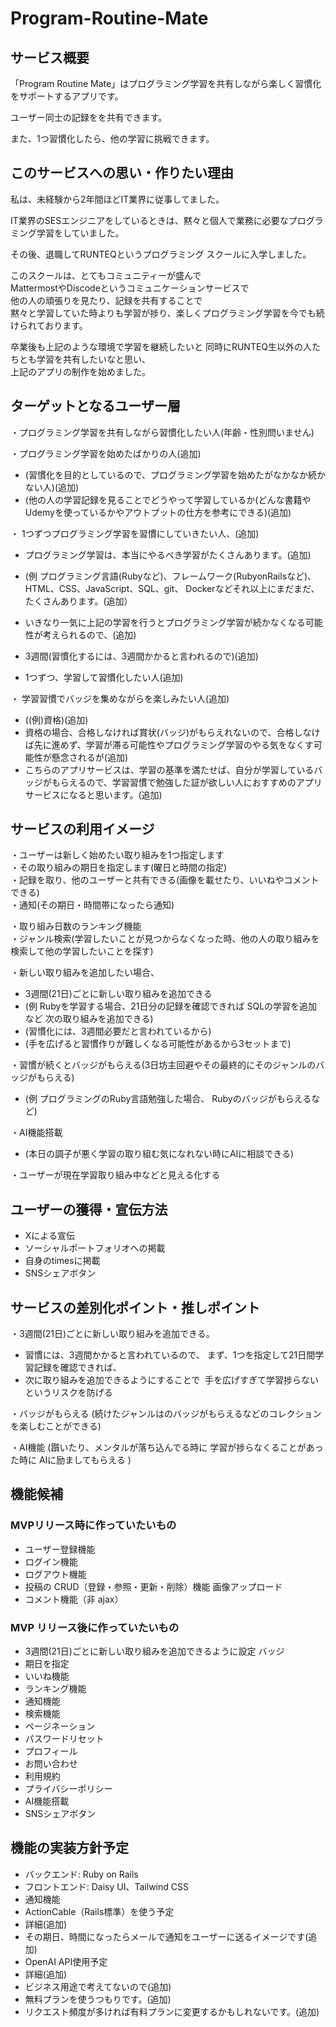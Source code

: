 # Program-Routine-Mate

## サービス概要    
「Program Routine Mate」はプログラミング学習を共有しながら楽しく習慣化をサポートするアプリです。 

  ユーザー同士の記録をを共有できます。
 
  また、1つ習慣化したら、他の学習に挑戦できます。

## このサービスへの思い・作りたい理由

私は、未経験から2年間ほどIT業界に従事してました。   

IT業界のSESエンジニアをしているときは、黙々と個人で業務に必要なプログラミング学習をしていました。  

その後、退職してRUNTEQというプログラミング スクールに入学しました。  

このスクールは、とてもコミュニティーが盛んで  
MattermostやDiscodeというコミュニケーションサービスで  
他の人の頑張りを見たり、記録を共有することで   
黙々と学習していた時よりも学習が捗り、楽しくプログラミング学習を今でも続けられております。

卒業後も上記のような環境で学習を継続したいと
同時にRUNTEQ生以外の人たちとも学習を共有したいなと思い、  
上記のアプリの制作を始めました。


## ターゲットとなるユーザー層

・プログラミング学習を共有しながら習慣化したい人(年齢・性別問いません)

・プログラミング学習を始めたばかりの人(追加)  
- (習慣化を目的としているので、プログラミング学習を始めたがなかなか続かない人)(追加)  
- (他の人の学習記録を見ることでどうやって学習しているか(どんな書籍やUdemyを使っているかやアウトプットの仕方を参考にできる)(追加)  
  
・ 1つずつプログラミング学習を習慣にしていきたい人、(追加)  

- プログラミング学習は、本当にやるべき学習がたくさんあります。(追加)
  
- (例 プログラミング言語(Rubyなど)、フレームワーク(RubyonRailsなど)、HTML、CSS、JavaScript、SQL、git、 Dockerなどそれ以上にまだまだ、たくさんあります。(追加）  
- いきなり一気に上記の学習を行うとプログラミング学習が続かなくなる可能性が考えられるので、(追加)  
- 3週間(習慣化するには、3週間かかると言われるので)(追加)  
- 1つずつ、学習して習慣化したい人(追加)  
  
・ 学習習慣でバッジを集めながらを楽しみたい人(追加)  
 - ((例)資格)(追加)  
 - 資格の場合、合格しなければ賞状(バッジ)がもらえれないので、合格しなけば先に進めず、学習が滞る可能性やプログラミング学習のやる気をなくす可能性が懸念されるが(追加)  
 - こちらのアプリサービスは、学習の基準を満たせば、自分が学習しているバッジがもらえるので、学習習慣で勉強した証が欲しい人におすすめのアプリサービスになると思います。(追加)  
 

## サービスの利用イメージ
・ユーザーは新しく始めたい取り組みを1つ指定します  
・その取り組みの期日を指定します(曜日と時間の指定)  
・記録を取り、他のユーザーと共有できる(画像を載せたり、いいねやコメントできる)  
・通知(その期日・時間帯になったら通知)  

・取り組み日数のランキング機能  
・ジャンル検索(学習したいことが見つからなくなった時、他の人の取り組みを検索して他の学習したいことを探す)  

・新しい取り組みを追加したい場合、
  - 3週間(21日)ごとに新しい取り組みを追加できる    
  - (例 Rubyを学習する場合、21日分の記録を確認できれば SQLの学習を追加など 次の取り組みを追加できる)
  - (習慣化には、3週間必要だと言われているから)
  - (手を広げると習慣作りが難しくなる可能性があるから3セットまで)

・習慣が続くとバッジがもらえる(3日坊主回避やその最終的にそのジャンルのバッジがもらえる)  
  - (例 プログラミングのRuby言語勉強した場合、 Rubyのバッジがもらえるなど)
    
・AI機能搭載

  - (本日の調子が悪く学習の取り組む気になれない時にAIに相談できる)

・ユーザーが現在学習取り組み中などと見える化する 

## ユーザーの獲得・宣伝方法

- Xによる宣伝
- ソーシャルポートフォリオへの掲載
- 自身のtimesに掲載
- SNSシェアボタン

## サービスの差別化ポイント・推しポイント

・3週間(21日)ごとに新しい取り組みを追加できる。  
- 習慣には、3週間かかると言われているので、 まず、1つを指定して21日間学習記録を確認できれば、
- 次に取り組みを追加できるようにすることで   手を広げすぎて学習捗らないというリスクを防げる
  
・バッジがもらえる (続けたジャンルはのバッジがもらえるなどのコレクションを楽しむことができる)

・AI機能 (躓いたり、メンタルが落ち込んでる時に 学習が捗らなくることがあった時に AIに励ましてもらえる )
 
##  機能候補
### MVPリリース時に作っていたいもの
 - ユーザー登録機能 
 - ログイン機能
 - ログアウト機能
 - 投稿の CRUD（登録・参照・更新・削除）機能 画像アップロード
 - コメント機能（非 ajax）

### MVP リリース後に作っていたいもの
- 3週間(21日)ごとに新しい取り組みを追加できるように設定 バッジ
- 期日を指定
- いいね機能
- ランキング機能
- 通知機能
- 検索機能
- ページネーション
- パスワードリセット
- プロフィール
- お問い合わせ
- 利用規約
- プライバシーポリシー
- AI機能搭載
- SNSシェアボタン

## 機能の実装方針予定
- バックエンド: Ruby on Rails
- フロントエンド: Daisy UI、Tailwind CSS
- 通知機能 
- ActionCable（Rails標準）を使う予定
- 詳細(追加)
- その期日、時間になったらメールで通知をユーザーに送るイメージです(追加)
- OpenAI API使用予定
- 詳細(追加)
- ビジネス用途で考えてないので(追加)
- 無料プランを使うつもりです。(追加)
- リクエスト頻度が多ければ有料プランに変更するかもしれないです。(追加)


